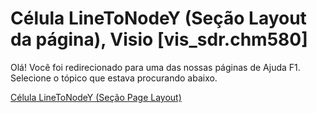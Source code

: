 
# Célula LineToNodeY (Seção Layout da página), Visio [vis_sdr.chm580]

Olá! Você foi redirecionado para uma das nossas páginas de Ajuda F1. Selecione o tópico que estava procurando abaixo.

[Célula LineToNodeY (Seção Page Layout)](http://msdn.microsoft.com/library/49d649e8-1603-192b-2984-e5d0b713da89%28Office.15%29.aspx)
